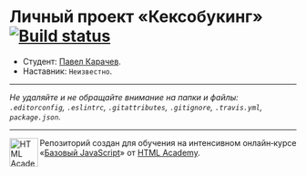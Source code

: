 # Личный проект «Кексобукинг» [![Build status][travis-image]][travis-url]

* Студент: [Павел Карачев](https://up.htmlacademy.ru/javascript/10/user/198655).
* Наставник: `Неизвестно`.

---

_Не удаляйте и не обращайте внимание на папки и файлы:_<br>
_`.editorconfig`, `.eslintrc`, `.gitattributes`, `.gitignore`, `.travis.yml`, `package.json`._

---

<a href="https://htmlacademy.ru/intensive/javascript"><img align="left" width="50" height="50" title="HTML Academy" src="https://up.htmlacademy.ru/static/img/intensive/javascript/logo-for-github.svg"></a>

Репозиторий создан для обучения на интенсивном онлайн‑курсе «[Базовый JavaScript](https://htmlacademy.ru/intensive/javascript)» от [HTML Academy](https://htmlacademy.ru).

[travis-image]: https://travis-ci.org/htmlacademy-javascript/198655-keksobooking.svg?branch=master
[travis-url]: https://travis-ci.org/htmlacademy-javascript/198655-keksobooking
